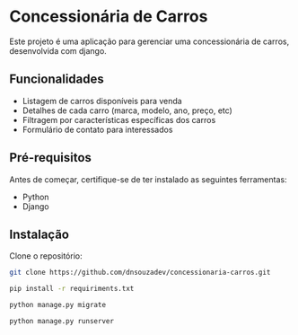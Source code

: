 # Concessionária de Carros

Este projeto é uma aplicação para gerenciar uma concessionária de carros, desenvolvida com django.

## Funcionalidades

- Listagem de carros disponíveis para venda
- Detalhes de cada carro (marca, modelo, ano, preço, etc)
- Filtragem por características específicas dos carros
- Formulário de contato para interessados

## Pré-requisitos

Antes de começar, certifique-se de ter instalado as seguintes ferramentas:

- Python
- Django

## Instalação

Clone o repositório:

```bash
git clone https://github.com/dnsouzadev/concessionaria-carros.git

pip install -r requiriments.txt

python manage.py migrate

python manage.py runserver
